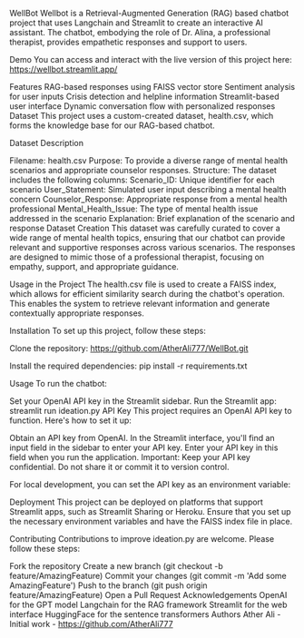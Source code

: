 WellBot
Wellbot is a Retrieval-Augmented Generation (RAG) based chatbot project that uses Langchain and Streamlit to create an interactive AI assistant. The chatbot, embodying the role of Dr. Alina, a professional therapist, provides empathetic responses and support to users.

Demo
You can access and interact with the live version of this project here: https://wellbot.streamlit.app/

Features
RAG-based responses using FAISS vector store
Sentiment analysis for user inputs
Crisis detection and helpline information
Streamlit-based user interface
Dynamic conversation flow with personalized responses
Dataset
This project uses a custom-created dataset, health.csv, which forms the knowledge base for our RAG-based chatbot.

Dataset Description

Filename: health.csv
Purpose: To provide a diverse range of mental health scenarios and appropriate counselor responses.
Structure: The dataset includes the following columns:
Scenario_ID: Unique identifier for each scenario
User_Statement: Simulated user input describing a mental health concern
Counselor_Response: Appropriate response from a mental health professional
Mental_Health_Issue: The type of mental health issue addressed in the scenario
Explanation: Brief explanation of the scenario and response
Dataset Creation This dataset was carefully curated to cover a wide range of mental health topics, ensuring that our chatbot can provide relevant and supportive responses across various scenarios. The responses are designed to mimic those of a professional therapist, focusing on empathy, support, and appropriate guidance.

Usage in the Project The health.csv file is used to create a FAISS index, which allows for efficient similarity search during the chatbot's operation. This enables the system to retrieve relevant information and generate contextually appropriate responses.

Installation
To set up this project, follow these steps:

Clone the repository: https://github.com/AtherAli777/WellBot.git

Install the required dependencies: pip install -r requirements.txt

Usage
To run the chatbot:

Set your OpenAI API key in the Streamlit sidebar.
Run the Streamlit app: streamlit run ideation.py
API Key
This project requires an OpenAI API key to function. Here's how to set it up:

Obtain an API key from OpenAI.
In the Streamlit interface, you'll find an input field in the sidebar to enter your API key.
Enter your API key in this field when you run the application.
Important: Keep your API key confidential. Do not share it or commit it to version control.

For local development, you can set the API key as an environment variable:

Deployment
This project can be deployed on platforms that support Streamlit apps, such as Streamlit Sharing or Heroku. Ensure that you set up the necessary environment variables and have the FAISS index file in place.

Contributing
Contributions to improve ideation.py are welcome. Please follow these steps:

Fork the repository
Create a new branch (git checkout -b feature/AmazingFeature)
Commit your changes (git commit -m 'Add some AmazingFeature')
Push to the branch (git push origin feature/AmazingFeature)
Open a Pull Request
Acknowledgements
OpenAI for the GPT model
Langchain for the RAG framework
Streamlit for the web interface
HuggingFace for the sentence transformers
Authors
Ather Ali - Initial work - https://github.com/AtherAli777
